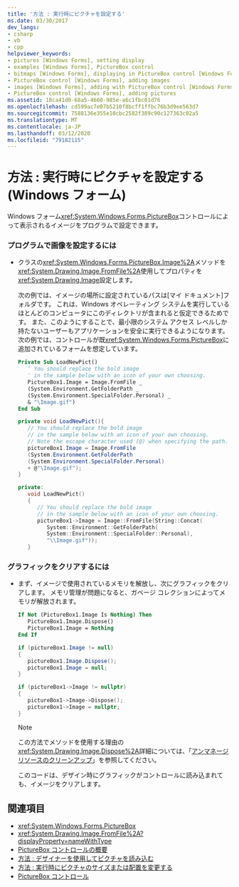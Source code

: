 ```yaml
---
title: '方法 : 実行時にピクチャを設定する'
ms.date: 03/30/2017
dev_langs:
- csharp
- vb
- cpp
helpviewer_keywords:
- pictures [Windows Forms], setting display
- examples [Windows Forms], PictureBox control
- bitmaps [Windows Forms], displaying in PictureBox control [Windows Forms]
- PictureBox control [Windows Forms], adding images
- images [Windows Forms], adding with PictureBox control [Windows Forms]
- PictureBox control [Windows Forms], adding pictures
ms.assetid: 18ca41d0-68a5-4660-985e-a6c1fbc01d76
ms.openlocfilehash: cd599ac7e07b5210f8bcff1ffbc76b3d9ee563d7
ms.sourcegitcommit: 7588136e355e10cbc2582f389c90c127363c02a5
ms.translationtype: MT
ms.contentlocale: ja-JP
ms.lasthandoff: 03/12/2020
ms.locfileid: "79182115"
---
```

# <a name="how-to-set-pictures-at-run-time-windows-forms"></a>方法 : 実行時にピクチャを設定する (Windows フォーム)
Windows フォーム<xref:System.Windows.Forms.PictureBox>コントロールによって表示されるイメージをプログラムで設定できます。  
  
### <a name="to-set-a-picture-programmatically"></a>プログラムで画像を設定するには  
  
- クラスの<xref:System.Windows.Forms.PictureBox.Image%2A>メソッドを<xref:System.Drawing.Image.FromFile%2A>使用してプロパティを<xref:System.Drawing.Image>設定します。  
  
     次の例では、イメージの場所に設定されているパスは[マイ ドキュメント]フォルダです。 これは、Windows オペレーティング システムを実行しているほとんどのコンピュータにこのディレクトリが含まれると仮定できるためです。 また、このようにすることで、最小限のシステム アクセス レベルしか持たないユーザーもアプリケーションを安全に実行できるようになります。 次の例では、コントロールが既<xref:System.Windows.Forms.PictureBox>に追加されているフォームを想定しています。  
  
    ```vb  
    Private Sub LoadNewPict()  
       ' You should replace the bold image
       ' in the sample below with an icon of your own choosing.  
       PictureBox1.Image = Image.FromFile _  
       (System.Environment.GetFolderPath _  
       (System.Environment.SpecialFolder.Personal) _  
       & "\Image.gif")  
    End Sub  
    ```  
  
    ```csharp  
    private void LoadNewPict(){  
       // You should replace the bold image
       // in the sample below with an icon of your own choosing.  
       // Note the escape character used (@) when specifying the path.  
       pictureBox1.Image = Image.FromFile  
       (System.Environment.GetFolderPath  
       (System.Environment.SpecialFolder.Personal)  
       + @"\Image.gif");  
    }  
    ```  
  
    ```cpp  
    private:  
       void LoadNewPict()  
       {  
          // You should replace the bold image
          // in the sample below with an icon of your own choosing.  
          pictureBox1->Image = Image::FromFile(String::Concat(  
             System::Environment::GetFolderPath(  
             System::Environment::SpecialFolder::Personal),  
             "\\Image.gif"));  
       }  
    ```  
  
### <a name="to-clear-a-graphic"></a>グラフィックをクリアするには  
  
- まず、イメージで使用されているメモリを解放し、次にグラフィックをクリアします。 メモリ管理が問題になると、ガベージ コレクションによってメモリが解放されます。  
  
    ```vb  
    If Not (PictureBox1.Image Is Nothing) Then  
       PictureBox1.Image.Dispose()  
       PictureBox1.Image = Nothing  
    End If  
    ```  
  
    ```csharp  
    if (pictureBox1.Image != null)
    {  
       pictureBox1.Image.Dispose();  
       pictureBox1.Image = null;  
    }  
    ```  
  
    ```cpp  
    if (pictureBox1->Image != nullptr)  
    {  
       pictureBox1->Image->Dispose();  
       pictureBox1->Image = nullptr;  
    }  
    ```  
  
    > [!NOTE]
    > この方法でメソッドを使用する理由の<xref:System.Drawing.Image.Dispose%2A>詳細については、「[アンマネージ リソースのクリーンアップ](../../../standard/garbage-collection/unmanaged.md)」を参照してください。  
  
     このコードは、デザイン時にグラフィックがコントロールに読み込まれても、イメージをクリアします。  
  
## <a name="see-also"></a>関連項目

- <xref:System.Windows.Forms.PictureBox>
- <xref:System.Drawing.Image.FromFile%2A?displayProperty=nameWithType>
- [PictureBox コントロールの概要](picturebox-control-overview-windows-forms.md)
- [方法 : デザイナーを使用してピクチャを読み込む](how-to-load-a-picture-using-the-designer-windows-forms.md)
- [方法 : 実行時にピクチャのサイズまたは配置を変更する](how-to-modify-the-size-or-placement-of-a-picture-at-run-time-windows-forms.md)
- [PictureBox コントロール](picturebox-control-windows-forms.md)
